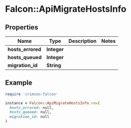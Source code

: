 # Falcon::ApiMigrateHostsInfo

## Properties

| Name | Type | Description | Notes |
| ---- | ---- | ----------- | ----- |
| **hosts_errored** | **Integer** |  |  |
| **hosts_queued** | **Integer** |  |  |
| **migration_id** | **String** |  |  |

## Example

```ruby
require 'crimson-falcon'

instance = Falcon::ApiMigrateHostsInfo.new(
  hosts_errored: null,
  hosts_queued: null,
  migration_id: null
)
```

